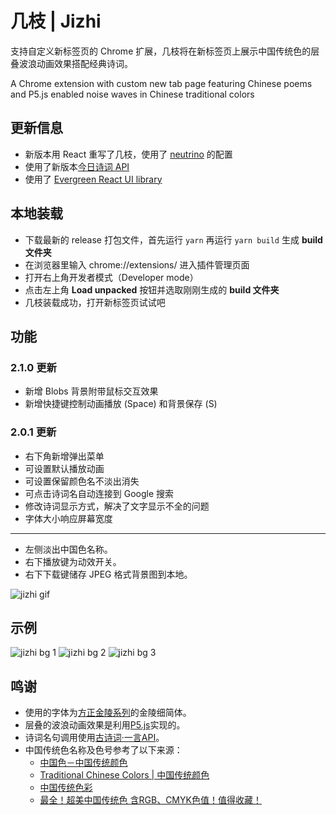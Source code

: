 # 几枝 | Jizhi

支持自定义新标签页的 Chrome 扩展，几枝将在新标签页上展示中国传统色的层叠波浪动画效果搭配经典诗词。

A Chrome extension with custom new tab page featuring Chinese poems and P5.js enabled noise waves in Chinese traditional colors

## 更新信息

* 新版本用 React 重写了几枝，使用了 [neutrino](https://neutrinojs.org/packages/react/) 的配置
* 使用了新版本[今日诗词 API](https://www.jinrishici.com/)
* 使用了 [Evergreen React UI library](https://evergreen.segment.com/)  

## 本地装载

* 下载最新的 release 打包文件，首先运行 `yarn` 再运行 `yarn build` 生成 **build 文件夹**
* 在浏览器里输入 chrome://extensions/ 进入插件管理页面
* 打开右上角开发者模式（Developer mode）
* 点击左上角 **Load unpacked** 按钮并选取刚刚生成的 **build 文件夹**
* 几枝装载成功，打开新标签页试试吧

## 功能

### 2.1.0 更新

- 新增 Blobs 背景附带鼠标交互效果
- 新增快捷键控制动画播放 (Space) 和背景保存 (S)

### 2.0.1 更新

- 右下角新增弹出菜单
- 可设置默认播放动画
- 可设置保留颜色名不淡出消失
- 可点击诗词名自动连接到 Google 搜索
- 修改诗词显示方式，解决了文字显示不全的问题
- 字体大小响应屏幕宽度

---------

* 左侧淡出中国色名称。
* 右下播放键为动效开关。
* 右下下载键储存 JPEG 格式背景图到本地。

![jizhi gif](https://github.com/unicar9/jizhi/blob/master/examples/jizhi.gif)

## 示例

![jizhi bg 1](https://github.com/unicar9/jizhi/blob/master/examples/jizhi-bg-1.jpg)
![jizhi bg 2](https://github.com/unicar9/jizhi/blob/master/examples/jizhi-bg-2.jpg)
![jizhi bg 3](https://github.com/unicar9/jizhi/blob/master/examples/jizhi-bg-3.jpg)

## 鸣谢

* 使用的字体为[方正金陵系列](http://www.foundertype.com/index.php/FontInfo/index/id/202#)的金陵细简体。
* 层叠的波浪动画效果是利用[P5.js](http://p5js.org/)实现的。
* 诗词名句调用使用[古诗词·一言API](https://gushi.ci/)。
* 中国传统色名称及色号参考了以下来源：
  * [中国色－中国传统颜色](http://zhongguose.com/)
  * [Traditional Chinese Colors | 中国传统颜色](http://boxingp.github.io/traditional-chinese-colors/)
  * [中国传统色彩](https://color.uisdc.com/)
  * [最全！超美中国传统色 含RGB、CMYK色值！值得收藏！](https://www.weibo.com/ttarticle/p/show?id=2309404248238352952773)




